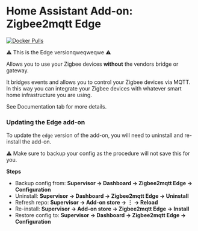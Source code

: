 # Home Assistant Add-on: Zigbee2mqtt Edge

[![Docker Pulls](https://img.shields.io/docker/pulls/zigbee2mqtt/zigbee2mqtt-edge-amd64.svg?style=flat-square&logo=docker)](https://cloud.docker.com/u/zigbee2mqtt/repository/docker/dwelch2101/zigbee2mqtt-edge-amd64)

⚠️ This is the Edge versionqweqweqwe ⚠️

Allows you to use your Zigbee devices **without** the vendors bridge or gateway.

It bridges events and allows you to control your Zigbee devices via MQTT. In this way you can integrate your Zigbee devices with whatever smart home infrastructure you are using.

See Documentation tab for more details.

### Updating the Edge add-on
To update the `edge` version of the add-on, you will need to uninstall and re-install the add-on.

⚠️ Make sure to backup your config as the procedure will not save this for you.

**Steps**
- Backup config from: **Supervisor → Dashboard → Zigbee2mqtt Edge → Configuration**
- Uninstall: **Supervisor → Dashboard → Zigbee2mqtt Edge → Uninstall**
- Refresh repo: **Supervisor → Add-on store → ⋮ → Reload**
- Re-install: **Supervisor → Add-on store → Zigbee2mqtt Edge → Install**
- Restore config to: **Supervisor → Dashboard → Zigbee2mqtt Edge → Configuration**

